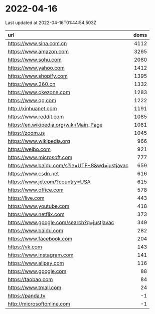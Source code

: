 # 2022-04-16

<!-- BEGIN -->
Last updated at 2022-04-16T01:44:54.503Z

url | doms
:- | -:
https://www.sina.com.cn | 4112
https://www.amazon.com | 3265
https://www.sohu.com | 2080
https://www.yahoo.com | 1412
https://www.shopify.com | 1395
https://www.360.cn | 1332
https://www.okezone.com | 1283
https://www.qq.com | 1222
http://xinhuanet.com | 1191
https://www.reddit.com | 1085
https://en.wikipedia.org/wiki/Main_Page | 1081
https://zoom.us | 1045
https://www.wikipedia.org | 966
https://weibo.com | 921
https://www.microsoft.com | 777
https://www.baidu.com/s?ie=UTF-8&wd=justjavac | 659
https://www.csdn.net | 616
https://www.jd.com/?country=USA | 615
https://www.office.com | 578
https://live.com | 443
https://www.youtube.com | 418
https://www.netflix.com | 373
https://www.google.com/search?q=justjavac | 349
https://www.baidu.com | 282
https://www.facebook.com | 204
https://vk.com | 143
https://www.instagram.com | 141
https://www.alipay.com | 116
https://www.google.com | 88
https://taobao.com | 84
https://www.tmall.com | 24
https://panda.tv | -1
http://microsoftonline.com | -1
<!-- END -->

